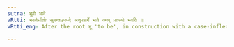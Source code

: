 ```yaml
---
sutra: भुवो भावे
vRtti: भवतेर्धातोः सुबन्तउपपदे अनुपसर्गे भावे क्यप् प्रत्ययो भवति ॥
vRtti_eng: After the root भू 'to be', in construction with a case-inflected word as its _upapada_ and when used without a preposition, the affix क्यप् is employed to denote condition (_bhava_).

---
```

